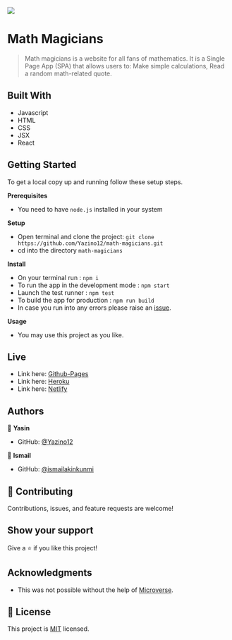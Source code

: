 ![](https://img.shields.io/badge/-Yazino12-yellow)

# Math Magicians

> Math magicians is a website for all fans of mathematics. It is a Single Page App (SPA) that allows users to: Make simple calculations, Read a random math-related quote.

## Built With

- Javascript
- HTML
- CSS
- JSX
- React

## Getting Started

To get a local copy up and running follow these setup steps.

**Prerequisites**

- You need to have `node.js` installed in your system

**Setup**

- Open terminal and clone the project: `git clone https://github.com/Yazino12/math-magicians.git`
- cd into the directory `math-magicians`

**Install**

- On your terminal run : `npm i`
- To run the app in the development mode : `npm start`
- Launch the test runner : `npm test`
- To build the app for production : `npm run build`
- In case you run into any errors please raise an [issue](https://github.com/Yazino12/math-magicians/issues).

**Usage**

- You may use this project as you like.

## Live

- Link here: [Github-Pages](https://yazino12.github.io/math-magicians/)
- Link here: [Heroku](https://math-magiciansapp.herokuapp.com/)
- Link here: [Netlify](https://enchanting-pastelito-4c37d2.netlify.app/)

## Authors

👤 **Yasin**

- GitHub: [@Yazino12](https://github.com/Yazino12)

👤 **Ismail**

- GitHub: [@ismailakinkunmi](https://github.com/ismailakinkunmi)

## 🤝 Contributing

Contributions, issues, and feature requests are welcome!

## Show your support

Give a ⭐️ if you like this project!

## Acknowledgments

- This was not possible without the help of [Microverse](https://github.com/microverseinc/curriculum-transversal-skills/blob/main/documentation/hello_microverse_project.md).

## 📝 License

This project is [MIT](./MIT.md) licensed.
